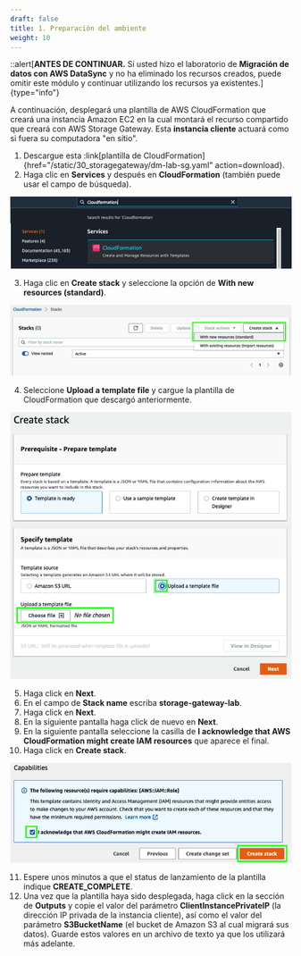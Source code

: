 ```yaml
---
draft: false
title: 1. Preparación del ambiente
weight: 10
---
```

::alert[**ANTES DE CONTINUAR.** Si usted hizo el laboratorio de **Migración de datos con AWS DataSync** y no ha eliminado los recursos creados, puede omitir este módulo y continuar utilizando los recursos ya existentes.]{type="info"}

A continuación, desplegará una plantilla de AWS CloudFormation que creará una instancia Amazon EC2 en la cual montará el recurso compartido que creará con AWS Storage Gateway. Esta **instancia cliente** actuará como si fuera su computadora "en sitio".

1. Descargue esta :link[plantilla de CloudFormation]{href="/static/30_storagegateway/dm-lab-sg.yaml" action=download}.
2. Haga clic en **Services** y después en **CloudFormation** (también puede usar el campo de búsqueda).

![CloudFormation](/static/images/mgn/cloudformation1.png)

3. Haga clic en **Create stack** y seleccione la opción de **With new resources (standard)**.

![CloudFormation](/static/images/mgn/cloudformation2.png)

4. Seleccione **Upload a template file** y cargue la plantilla de CloudFormation que descargó anteriormente.

![CloudFormation](/static/images/mgn/cloudformation3.png)

5. Haga click en **Next**.
6. En el campo de **Stack name** escriba **storage-gateway-lab**.
7. Haga click en **Next**.
8. En la siguiente pantalla haga click de nuevo en **Next**.
9. En la siguiente pantalla seleccione la casilla de **I acknowledge that AWS CloudFormation might create IAM resources** que aparece el final.
10. Haga click en **Create stack**.

![CloudFormation](/static/images/sg/acknowledgerole.png)

11. Espere unos minutos a que el status de lanzamiento de la plantilla indique **CREATE_COMPLETE**.
12. Una vez que la plantilla haya sido desplegada, haga click en la sección de **Outputs** y copie el valor del parámetro **ClientInstancePrivateIP** (la dirección IP privada de la instancia cliente), así como el valor del parámetro **S3BucketName** (el bucket de Amazon S3 al cual migrará sus datos). Guarde estos valores en un archivo de texto ya que los utilizará más adelante.